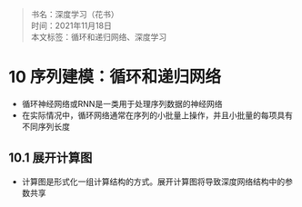 >书名：深度学习（花书）    
时间：2021年11月18日      
本文标签：循环和递归网络、深度学习

# 10 序列建模：循环和递归网络
* 循环神经网络或RNN是一类用于处理序列数据的神经网络
* 在实际情况中，循环网络通常在序列的小批量上操作，并且小批量的每项具有不同序列长度

## 10.1 展开计算图
* 计算图是形式化一组计算结构的方式。展开计算图将导致深度网络结构中的参数共享